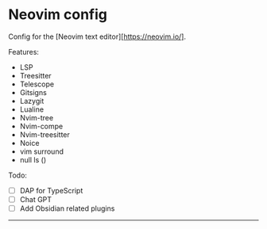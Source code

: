 # Neovim config

Config for the [Neovim text editor][https://neovim.io/].

Features:

- LSP
- Treesitter
- Telescope
- Gitsigns
- Lazygit
- Lualine
- Nvim-tree
- Nvim-compe
- Nvim-treesitter
- Noice
- vim surround
- null ls ()

Todo:

- [ ] DAP for TypeScript
- [ ] Chat GPT
- [ ] Add Obsidian related plugins

---

